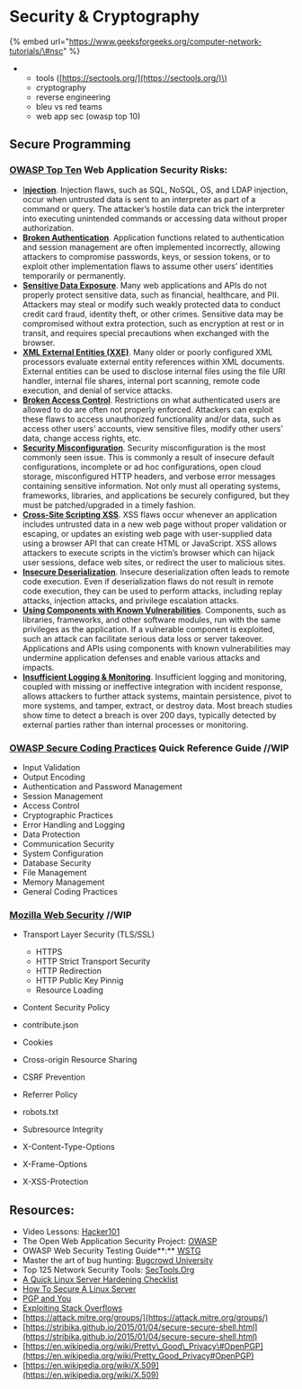 # Security & Cryptography



{% embed url="https://www.geeksforgeeks.org/computer-network-tutorials/\#nsc" %}

* * tools \([https://sectools.org/](https://sectools.org/)\)
  * cryptography
  * reverse engineering
  * bleu vs red teams
  * web app sec \(owasp top 10\)

## Secure Programming

### [OWASP Top Ten](https://owasp.org/www-project-top-ten/) Web Application Security Risks: 

* [I**njection**](https://owasp.org/www-project-top-ten/2017/A1_2017-Injection). Injection flaws, such as SQL, NoSQL, OS, and LDAP injection, occur when untrusted data is sent to an interpreter as part of a command or query. The attacker’s hostile data can trick the interpreter into executing unintended commands or accessing data without proper authorization.
* [**Broken Authentication**](https://owasp.org/www-project-top-ten/2017/A2_2017-Broken_Authentication). Application functions related to authentication and session management are often implemented incorrectly, allowing attackers to compromise passwords, keys, or session tokens, or to exploit other implementation flaws to assume other users’ identities temporarily or permanently.
* [**Sensitive Data Exposure**](https://owasp.org/www-project-top-ten/2017/A3_2017-Sensitive_Data_Exposure). Many web applications and APIs do not properly protect sensitive data, such as financial, healthcare, and PII. Attackers may steal or modify such weakly protected data to conduct credit card fraud, identity theft, or other crimes. Sensitive data may be compromised without extra protection, such as encryption at rest or in transit, and requires special precautions when exchanged with the browser.
* [**XML External Entities \(XXE\)**](https://owasp.org/www-project-top-ten/2017/A4_2017-XML_External_Entities_%28XXE%29). Many older or poorly configured XML processors evaluate external entity references within XML documents. External entities can be used to disclose internal files using the file URI handler, internal file shares, internal port scanning, remote code execution, and denial of service attacks.
* [**Broken Access Control**](https://owasp.org/www-project-top-ten/2017/A5_2017-Broken_Access_Control). Restrictions on what authenticated users are allowed to do are often not properly enforced. Attackers can exploit these flaws to access unauthorized functionality and/or data, such as access other users’ accounts, view sensitive files, modify other users’ data, change access rights, etc.
* [**Security Misconfiguration**](https://owasp.org/www-project-top-ten/2017/A6_2017-Security_Misconfiguration). Security misconfiguration is the most commonly seen issue. This is commonly a result of insecure default configurations, incomplete or ad hoc configurations, open cloud storage, misconfigured HTTP headers, and verbose error messages containing sensitive information. Not only must all operating systems, frameworks, libraries, and applications be securely configured, but they must be patched/upgraded in a timely fashion.
* [**Cross-Site Scripting XSS**](https://owasp.org/www-project-top-ten/2017/A7_2017-Cross-Site_Scripting_%28XSS%29). XSS flaws occur whenever an application includes untrusted data in a new web page without proper validation or escaping, or updates an existing web page with user-supplied data using a browser API that can create HTML or JavaScript. XSS allows attackers to execute scripts in the victim’s browser which can hijack user sessions, deface web sites, or redirect the user to malicious sites.
* [**Insecure Deserialization**](https://owasp.org/www-project-top-ten/2017/A8_2017-Insecure_Deserialization). Insecure deserialization often leads to remote code execution. Even if deserialization flaws do not result in remote code execution, they can be used to perform attacks, including replay attacks, injection attacks, and privilege escalation attacks.
* [**Using Components with Known Vulnerabilities**](https://owasp.org/www-project-top-ten/2017/A9_2017-Using_Components_with_Known_Vulnerabilities). Components, such as libraries, frameworks, and other software modules, run with the same privileges as the application. If a vulnerable component is exploited, such an attack can facilitate serious data loss or server takeover. Applications and APIs using components with known vulnerabilities may undermine application defenses and enable various attacks and impacts.
* [**Insufficient Logging & Monitoring**](https://owasp.org/www-project-top-ten/2017/A10_2017-Insufficient_Logging%2526Monitoring). Insufficient logging and monitoring, coupled with missing or ineffective integration with incident response, allows attackers to further attack systems, maintain persistence, pivot to more systems, and tamper, extract, or destroy data. Most breach studies show time to detect a breach is over 200 days, typically detected by external parties rather than internal processes or monitoring.

### [OWASP Secure Coding Practices](https://owasp.org/www-project-secure-coding-practices-quick-reference-guide/migrated_content) Quick Reference Guide //WIP

* Input Validation
* Output Encoding
* Authentication and Password Management
* Session Management
* Access Control
* Cryptographic Practices
* Error Handling and Logging
* Data Protection
* Communication Security
* System Configuration
* Database Security
* File Management
* Memory Management
* General Coding Practices

### [Mozilla Web Security](https://infosec.mozilla.org/guidelines/web_security.html) //WIP

* Transport Layer Security \(TLS/SSL\)

  * HTTPS
  * HTTP Strict Transport Security
  * HTTP Redirection
  * HTTP Public Key Pinnig
  * Resource Loading

* Content Security Policy
* contribute.json
* Cookies
* Cross-origin Resource Sharing
* CSRF Prevention
* Referrer Policy
* robots.txt
* Subresource Integrity
* X-Content-Type-Options
* X-Frame-Options
* X-XSS-Protection

## Resources:

* Video Lessons: [Hacker101](https://www.hacker101.com/videos)
* The Open Web Application Security Project: [OWASP](https://owasp.org/)
* OWASP Web Security Testing Guide**:** [WSTG](https://owasp.org/www-project-web-security-testing-guide/)
* Master the art of bug hunting: [Bugcrowd University](https://github.com/bugcrowd/bugcrowd_university)
* Top 125 Network Security Tools: [SecTools.Org](https://sectools.org/)
* [A Quick Linux Server Hardening Checklist](https://securecompliance.co/linux-server-hardening-checklist/)
* [How To Secure A Linux Server](https://github.com/imthenachoman/How-To-Secure-A-Linux-Server)
* [PGP and You](https://thoughtbot.com/blog/pgp-and-you)
* [Exploiting Stack Overflows](http://repository.root-me.org/Exploitation%20-%20Syst%C3%A8me/Unix/EN%20-%20Exploiting%20Stack%20Buffer%20Overflows%20in%20the%20Linux%20x86%20Kernel.pdf)
* [https://attack.mitre.org/groups/](https://attack.mitre.org/groups/)
* [https://stribika.github.io/2015/01/04/secure-secure-shell.html](https://stribika.github.io/2015/01/04/secure-secure-shell.html)
* [https://en.wikipedia.org/wiki/Pretty\_Good\_Privacy\#OpenPGP](https://en.wikipedia.org/wiki/Pretty_Good_Privacy#OpenPGP)
* [https://en.wikipedia.org/wiki/X.509](https://en.wikipedia.org/wiki/X.509)

### 


